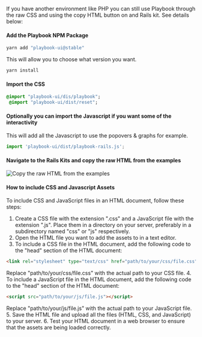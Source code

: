 If you have another environment like PHP you can still use Playbook through the raw CSS and using the copy HTML button on and Rails kit. See details below:

#### Add the Playbook NPM Package

```sh
yarn add "playbook-ui@stable"
```

This will allow you to choose what version you want.

```sh
yarn install
```

#### Import the CSS

```sass
@import "playbook-ui/dis/playbook";
 @import "playbook-ui/dist/reset";
```

#### Optionally you can import the Javascript if you want some of the interactivity
This will add all the Javascript to use the popovers & graphs for example.

```js
import 'playbook-ui/dist/playbook-rails.js';
```

#### Navigate to the Rails Kits and copy the raw HTML from the examples

![Copy the raw HTML from the examples](/images/getting_started/copy_html.png) 

#### How to include CSS and Javascript Assets
To include CSS and JavaScript files in an HTML document, follow these steps:
1. Create a CSS file with the extension ".css" and a JavaScript file with the extension ".js". Place them in a directory on your server, preferably in a subdirectory named "css" or "js" respectively.
2. Open the HTML file you want to add the assets to in a text editor.
3. To include a CSS file in the HTML document, add the following code to the "head" section of the HTML document:

```html
<link rel="stylesheet" type="text/css" href="path/to/your/css/file.css">
```

Replace "path/to/your/css/file.css" with the actual path to your CSS file.
4. To include a JavaScript file in the HTML document, add the following code to the "head" section of the HTML document:

```html
<script src="path/to/your/js/file.js"></script>
```

Replace "path/to/your/js/file.js" with the actual path to your JavaScript file.
5. Save the HTML file and upload all the files (HTML, CSS, and JavaScript) to your server.
6. Test your HTML document in a web browser to ensure that the assets are being loaded correctly.